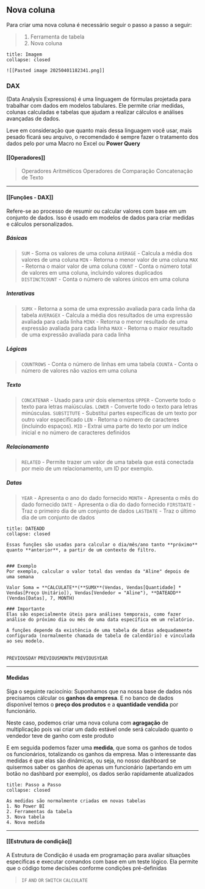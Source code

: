 ## Nova coluna
Para criar uma nova coluna é necessário seguir o passo a passo a seguir:
>1. Ferramenta de tabela
>2. Nova coluna
```ad-summary
title: Imagem
collapse: closed

![[Pasted image 20250401182341.png]]

```

### DAX
(Data Analysis Expressions) é uma linguagem de fórmulas projetada para trabalhar com dados em modelos tabulares. Ele permite criar medidas, colunas calculadas e tabelas que ajudam a realizar cálculos e análises avançadas de dados.

Leve em consideração que quanto mais dessa linguagem você usar, mais pesado ficará seu arquivo, o recomendado é sempre fazer o tratamento dos dados pelo por uma Macro no Excel ou **Power Query**  
#### [[Operadores]]
>Operadores Aritméticos
>Operadores de Comparação
>Concatenação de Texto

---
#### [[Funções - DAX]]
Refere-se ao processo de resumir ou calcular valores com base em um conjunto de dados. Isso é usado em modelos de dados para criar medidas e cálculos personalizados.
##### Básicas
>`SUM` - Soma os valores de uma coluna
>`AVERAGE` - Calcula a média dos valores de uma coluna
>`MIN` - Retorna o menor valor de uma coluna
>`MAX` - Retorna o maior valor de uma coluna
>`COUNT` - Conta o número total de valores em uma coluna, incluindo valores duplicados
>`DISTINCTCOUNT` - Conta o número de valores únicos em uma coluna
##### Interativas
>`SUMX` - Retorna a soma de uma expressão avaliada para cada linha da tabela
>`AVERAGEX` - Calcula a média dos resultados de uma expressão avaliada para cada linha
>`MINX` - Retorna o menor resultado de uma expressão avaliada para cada linha
>`MAXX` - Retorna o maior resultado de uma expressão avaliada para cada linha
##### Lógicas
>`COUNTROWS` - Conta o número de linhas em uma tabela
>`COUNTA` - Conta o número de valores não vazios em uma coluna
##### Texto
>`CONCATENAR` - Usado para unir dois elementos
>`UPPER` - Converte todo o texto para letras maiúsculas.
>`LOWER` - Converte todo o texto para letras minúsculas.
>`SUBSTITUTE` - Substitui partes específicas de um texto por outro valor especificado
>`LEN` - Retorna o número de caracteres (incluindo espaços).
>`MID` - Extrai uma parte do texto por um índice inicial e no número de caracteres definidos
##### Relacionamento
>`RELATED` - Permite trazer um valor de uma tabela que está conectada por meio de um relacionamento, um ID por exemplo. 
##### Datas
>`YEAR` - Apresenta o ano do dado fornecido
>`MONTH` - Apresenta o mês do dado fornecido
>`DATE` - Apresenta o dia do dado fornecido
>`FIRSTDATE` - Traz o primeiro dia de um conjunto de dados
>`LASTDATE` - Traz o último dia de um conjunto de dados
```ad-hint
title: DATEADD
collapse: closed

Essas funções são usadas para calcular o dia/mês/ano tanto **próximo** quanto **anterior**, a partir de um contexto de filtro.


### Exemplo
Por exemplo, calcular o valor total das vendas da "Aline" depois de uma semana

Valor Soma = **CALCULATE**(**SUMX**(Vendas, Vendas[Quantidade] * Vendas[Preço Unitário]), Vendas[Vendedor = "Aline"), **DATEADD**(Vendas[Datas], 7, MONTH)

### Importante
Elas são especialmente úteis para análises temporais, como fazer análise do próximo dia ou mês de uma data específica em um relatório.

A funções depende da existência de uma tabela de datas adequadamente configurada (normalmente chamada de tabela de calendário) e vinculada ao seu modelo.


```

`PREVIOUSDAY`
`PREVIOUSMONTH`
`PREVIOUSYEAR`

---
#### Medidas
Siga o seguinte raciocínio: Suponhamos que na nossa base de dados nós precisamos cálcular os **ganhos da empresa**. E no banco de dados disponível temos o **preço dos produtos** e a **quantidade vendida** por funcionário.

Neste caso, podemos criar uma nova coluna com **agragação** de multiplicação pois vai criar um dado estável onde será calculado quanto o vendedor teve de ganho com este produto 

E em seguida podemos fazer uma **medida**, que soma os ganhos de todos os funcionários, totalizando os ganhos da empresa. Mas o interessante das medidas é que elas são dinâmicas, ou seja, no nosso dashboard se quisermos saber os ganhos de apenas um funcionário (apertando em um botão no dashbard por exemplo), os dados serão rapidamente atualizados 
```ad-note
title: Passo a Passo
collapse: closed

As medidas são normalmente criadas em novas tabelas
1. No Power BI
2. Ferramentas da tabela
3. Nova tabela
4. Nova medida

```


---

#### [[Estrutura de condição]]
A Estrutura de Condição é usada em programação para avaliar situações específicas e executar comandos com base em um teste lógico. Ela permite que o código tome decisões conforme condições pré-definidas
>`IF`
>`AND`
>`OR`
>`SWITCH`
>`CALCULATE`